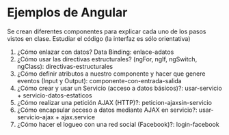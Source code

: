 # Ejemplos de Angular
Se crean diferentes componentes para explicar cada uno de los pasos vistos en clase. Estudiar el código (la interfaz es sólo orientativa)

1. ¿Cómo enlazar con datos? Data Binding: enlace-adatos
2. ¿Cómo usar las directivas estructurales? (ngFor, ngIf, ngSwitch, ngClass): directivas-estructurales
3. ¿Cómo definir atributos a nuestro componente y hacer que genere eventos (Input y Output): componente-con-entrada-salida
4. ¿Cómo crear y usar un Servicio (acceso a datos básicos)?: usar-servicio + servicio-datos-estaticos
5. ¿Cómo realizar una petición AJAX (HTTP)?: peticion-ajaxsin-servicio
6. ¿Cómo encapsular acceso a datos mediante AJAX en servicio?: usar-servicio-ajax + ajax.service
7. ¿Cómo hacer el logueo con una red social (Facebook)?: login-facebook

